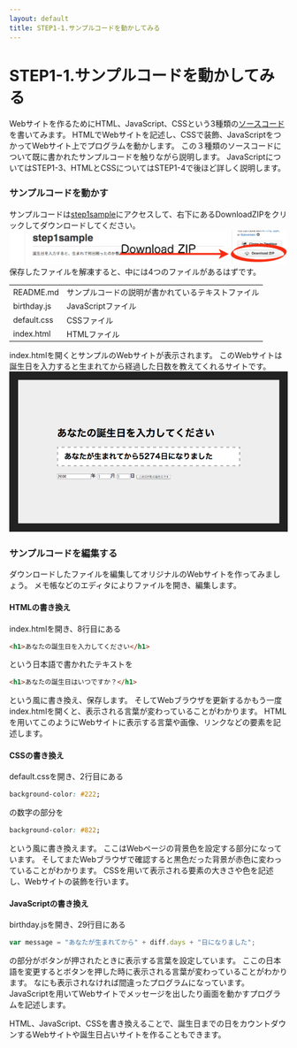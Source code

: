```yaml
---
layout: default
title: STEP1-1.サンプルコードを動かしてみる
---
```

# STEP1-1.サンプルコードを動かしてみる

Webサイトを作るためにHTML、JavaScript、CSSという3種類の[ソースコード](http://ja.wikipedia.org/wiki/%E3%82%BD%E3%83%BC%E3%82%B9%E3%82%B3%E3%83%BC%E3%83%89)を書いてみます。
HTMLでWebサイトを記述し、CSSで装飾、JavaScriptをつかってWebサイト上でプログラムを動かします。
この３種類のソースコードについて既に書かれたサンプルコードを触りながら説明します。
JavaScriptについてはSTEP1-3、HTMLとCSSについてはSTEP1-4で後ほど詳しく説明します。

### サンプルコードを動かす
サンプルコードは[step1sample](https://github.com/farundorL/step1sample)にアクセスして、右下にあるDownloadZIPをクリックしてダウンロードしてください。
![](../images/1_1_zip.png)
保存したファイルを解凍すると、中には4つのファイルがあるはずです。
<table>
<tr><td>README.md</td>  <td>サンプルコードの説明が書かれているテキストファイル</td></tr>
<tr><td>birthday.js</td><td>JavaScriptファイル</td></tr>
<tr><td>default.css</td><td>CSSファイル</td></tr>
<tr><td>index.html</td> <td>HTMLファイル</td></tr>
</table>

index.htmlを開くとサンプルのWebサイトが表示されます。
このWebサイトは誕生日を入力すると生まれてから経過した日数を教えてくれるサイトです。
![](../images/1_1_sample.png)

### サンプルコードを編集する
ダウンロードしたファイルを編集してオリジナルのWebサイトを作ってみましょう。
メモ帳などのエディタによりファイルを開き、編集します。

#### HTMLの書き換え
index.htmlを開き、8行目にある

```html
<h1>あなたの誕生日を入力してください</h1>
```
という日本語で書かれたテキストを

```html
<h1>あなたの誕生日はいつですか？</h1>
```
という風に書き換え、保存します。
そしてWebブラウザを更新するかもう一度index.htmlを開くと、表示される言葉が変わっていることがわかります。
HTMLを用いてこのようにWebサイトに表示する言葉や画像、リンクなどの要素を記述します。

#### CSSの書き換え
default.cssを開き、2行目にある

```css
background-color: #222;
```
の数字の部分を

```css
background-color: #822;
```
という風に書き換えます。
ここはWebページの背景色を設定する部分になっています。
そしてまたWebブラウザで確認すると黒色だった背景が赤色に変わっていることがわかります。
CSSを用いて表示される要素の大きさや色を記述し、Webサイトの装飾を行います。

#### JavaScriptの書き換え
birthday.jsを開き、29行目にある

```js
var message = "あなたが生まれてから" + diff.days + "日になりました";
```
の部分がボタンが押されたときに表示する言葉を設定しています。
ここの日本語を変更するとボタンを押した時に表示される言葉が変わっていることがわかります。
なにも表示されなければ間違ったプログラムになっています。
JavaScriptを用いてWebサイトでメッセージを出したり画面を動かすプログラムを記述します。

HTML、JavaScript、CSSを書き換えることで、誕生日までの日をカウントダウンするWebサイトや誕生日占いサイトを作ることもできます。
